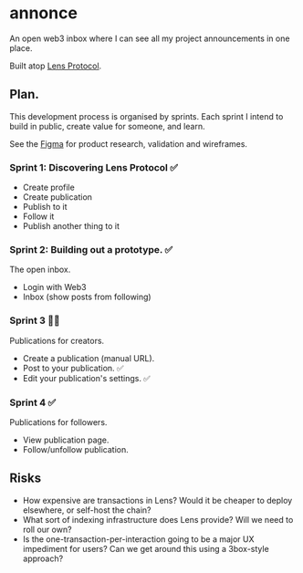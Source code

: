# annonce

An open web3 inbox where I can see all my project announcements in one place.

Built atop [Lens Protocol](https://lens.dev/).
## Plan.

This development process is organised by sprints. Each sprint I intend to build in public, create value for someone, and learn. 

See the [Figma](https://www.figma.com/file/rnDb4hvCABecXdxIe14855/lenshacks?node-id=0%3A1) for product research, validation and wireframes.

### Sprint 1: Discovering Lens Protocol ✅

* Create profile
* Create publication
* Publish to it
* Follow it
* Publish another thing to it

### Sprint 2: Building out a prototype. ✅

The open inbox.

* Login with Web3
* Inbox (show posts from following)

### Sprint 3 🧑‍💻

Publications for creators.

* Create a publication (manual URL).
* Post to your publication. ✅
* Edit your publication's settings. ✅

### Sprint 4 ✅

Publications for followers.

* View publication page.
* Follow/unfollow publication. 

## Risks

 * How expensive are transactions in Lens? Would it be cheaper to deploy elsewhere, or self-host the chain? 
 * What sort of indexing infrastructure does Lens provide? Will we need to roll our own?
 * Is the one-transaction-per-interaction going to be a major UX impediment for users? Can we get around this using a 3box-style approach? 



